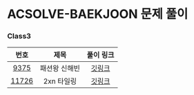 # ACSOLVE-BAEKJOON 문제 풀이


### Class3
|                       번호                       |    제목     |                                            풀이 링크                                            |
|:----------------------------------------------:|:---------:|:-------------------------------------------------------------------------------------------:|
|  [9375](https://www.acmicpc.net/problem/9375)  |  패션왕 신해빈  | [깃링크](https://github.com/boiledEgg-s/acsolve/tree/main/src/class3/problem_11726_2nTiling)  |
| [11726](https://www.acmicpc.net/problem/11726) |  2xn 타일링  | [깃링크](https://github.com/boiledEgg-s/acsolve/tree/main/src/class3/problem_11726_2nTiling) |

